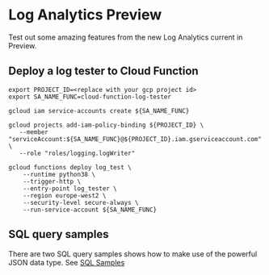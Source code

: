 # Log Analytics Preview
Test out some amazing features from the new Log Analytics current in Preview. 

## Deploy a log tester to Cloud Function
```
export PROJECT_ID=<replace with your gcp project id>
export SA_NAME_FUNC=cloud-function-log-tester
```

```
gcloud iam service-accounts create ${SA_NAME_FUNC}

gcloud projects add-iam-policy-binding ${PROJECT_ID} \
   --member "serviceAccount:${SA_NAME_FUNC}@${PROJECT_ID}.iam.gserviceaccount.com" \
   --role "roles/logging.logWriter"

gcloud functions deploy log_test \
    --runtime python38 \
    --trigger-http \
    --entry-point log_tester \
    --region europe-west2 \
    --security-level secure-always \
    --run-service-account ${SA_NAME_FUNC}
```

## SQL query samples
There are two SQL query samples shows how to make use of the powerful JSON data type.
See [SQL Samples](sql_samples)
